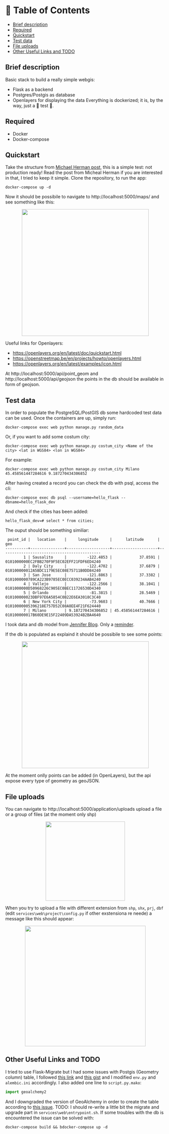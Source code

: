# 🚩 Table of Contents
- [Brief description](#brief-description)
- [Required](#required)
- [Quickstart](#quickstart)
- [Test data](#test-data)
- [File uploads](#file-uploads)
- [Other Useful Links and TODO](#other-useful-links-and-todo)
## Brief description
Basic stack to build a really simple webgis:
* Flask as a backend
* Postgres/Postgis as database
* Openlayers for displaying the data
Everything is dockerized; it is, by the way, just a 🧪 test 🧪.
## Required
* Docker
* Docker-compose
## Quickstart
Take the structure from [Michael Herman post](https://testdriven.io/blog/dockerizing-flask-with-postgres-gunicorn-and-nginx/), this is a simple test: not production ready! Read the post from Micheal Herman if you are interested in that, I tried to keep it simple.
Clone the repository, to run the app: 
```
docker-compose up -d
```
Now it should be possibile to navigate to http://localhost:5000/maps/ and see something like this:

<p align="center">
<img src="https://user-images.githubusercontent.com/79576081/172322299-5311ec66-a5d5-4f5c-812c-da6d19209e55.png" height="400">
</p>

Useful links for Openlayers:
* https://openlayers.org/en/latest/doc/quickstart.html
* https://openstreetmap.be/en/projects/howto/openlayers.html
* https://openlayers.org/en/latest/examples/icon.html

At http://localhost:5000/api/point_geom and http://localhost:5000/api/geojson the points in the db should be available in form of geojson.
## Test data
In order to populate the PostgreSQL/PostGIS db some hardcoded test data can be used.
Once the containers are up, simply run:
```
docker-compose exec web python manage.py random_data
```
Or, if you want to add some costum city:
```
docker-compose exec web python manage.py costum_city <Name of the city> <lat in WGS84> <lon in WGS84>
```
For example:
```
docker-compose exec web python manage.py costum_city Milano 45.458561447284616 9.187270434306852
```
After having created a record you can check the db with psql, access the cli:
```
docker-compose exec db psql --username=hello_flask --dbname=hello_flask_dev
```
And check if the cities has been added:
```
hello_flask_dev=# select * from cities;
```
The ouput should be something similiar:
```
 point_id |   location    |     longitude     |      latitude      |                    geo
----------+---------------+-------------------+--------------------+--------------------------------------------
        1 | Sausalito     |         -122.4853 |            37.8591 | 0101000000EC2FBB270F9F5EC02EFF21FDF6ED4240
        2 | Daly City     |         -122.4702 |            37.6879 | 010100000012A5BDC1179E5EC08E75711B0DD84240
        3 | San Jose      |         -121.8863 |            37.3382 | 0101000000789CA223B9785EC0ECC039234AAB4240
        4 | Vallejo       |         -122.2566 |            38.1041 | 0101000000D50968226C905EC0BEC11726530D4340
        5 | Orlando       |          -81.3815 |            28.5469 | 010100000023DBF97E6A5854C0B22E6EA3018C3C40
        6 | New York City |          -73.9603 |            40.7666 | 01010000005396218E757D52C08A8EE4F21F624440
        7 | Milano        | 9.187270434306852 | 45.458561447284616 | 010100000017B60DE9E15F22409DA53924B2BA4640
```
I took data and db model from [Jennifer Blog](https://www.jennifergd.com/post/7/). Only a [reminder](https://stackoverflow.com/questions/9692962/flask-sqlalchemy-import-context-issue/9695045#9695045).

If the db is populated as explaind it should be possibile to see some points:

<p align="center">
<img src="https://user-images.githubusercontent.com/79576081/172825755-f6872f15-c025-4ac0-a117-9ab17f6b3c62.png" height="400">
</p>

At the moment onlly points can be added (in OpenLayers), but the api expose every type of geometry as geoJSON.

## File uploads

You can navigate to http://localhost:5000/application/uploads upload a file or a group of files (at the moment only shp)

<p align="center">
<img src="https://user-images.githubusercontent.com/79576081/173757730-832d224a-9cf8-4130-aaa2-4135de0882a4.png" height="250">
</p>

When you try to upload a file with different extension from `shp`, `shx`, `prj`, `dbf` (edit `services\web\project\config.py` if other exstensiona re neede) a message like this should appear:

<p align="center">
<img src="https://user-images.githubusercontent.com/79576081/173872974-da017b44-44e4-4eed-beed-75fc49f6616e.png" height="380">
</p>

## Other Useful Links and TODO

I tried to use Flask-Migrate but I had some issues with Postgis (Geometry column) table, I followed [this link](https://github.com/miguelgrinberg/Flask-Migrate/issues/18) and [this gist](https://gist.github.com/utek/6163250) and I modified `env.py` and `alembic.ini` accordingly.
I also added one line to `script.py.mako`:
```python
import geoalchemy2
```
And I downgraded the version of GeoAlchemy in order to create the table according to [this issue](https://github.com/geopandas/geopandas/issues/2375).
TODO: I should re-write a little bit the migrate and upgrade part in `services\web\entrypoint.sh`. If some troubles with the db is encountered the issue can be solved with:
```
docker-compose build && bdocker-compose up -d
```


